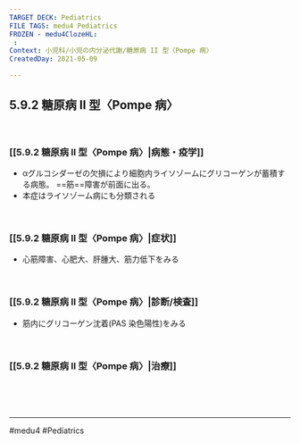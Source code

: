 ```yaml
---
TARGET DECK: Pediatrics
FILE TAGS: medu4 Pediatrics
FROZEN - medu4ClozeHL:
 : 
Context: 小児科/小児の内分泌代謝/糖原病 II 型〈Pompe 病〉
CreatedDay: 2021-05-09

---
```


## 5.9.2 糖原病 II 型〈Pompe 病〉

<br>

### [[5.9.2 糖原病 II 型〈Pompe 病〉|病態・疫学]]
* αグルコシダーゼの欠損により細胞内ライソゾームにグリコーゲンが蓄積する病態。 ==筋==障害が前面に出る。
* 本症はライソゾーム病にも分類される
<!--ID: 1620535144137-->


<br>

### [[5.9.2 糖原病 II 型〈Pompe 病〉|症状]]
* 心筋障害、心肥大、肝腫大、筋力低下をみる

<br>

### [[5.9.2 糖原病 II 型〈Pompe 病〉|診断/検査]]
* 筋内にグリコーゲン沈着(PAS 染色陽性)をみる

<br>

### [[5.9.2 糖原病 II 型〈Pompe 病〉|治療]]


<br><br><br>

---
#medu4 #Pediatrics
